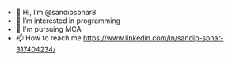 - 👋 Hi, I’m @sandipsonar8
- 👀 I’m interested in programming
- 🌱 I'm pursuing MCA
- 📫 How to reach me https://www.linkedin.com/in/sandip-sonar-317404234/
<!---
sandipsonar8/sandipsonar8 is a ✨ special ✨ repository because its `README.md` (this file) appears on your GitHub profile.
You can click the Preview link to take a look at your changes.
--->

